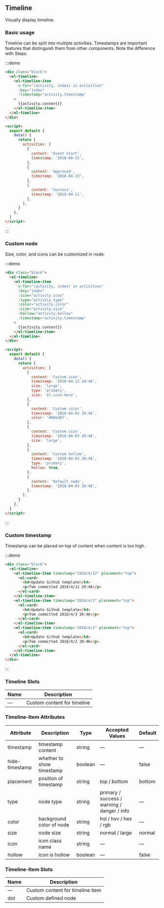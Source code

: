 ## Timeline

Visually display timeline.

### Basic usage

Timeline can be split into multiple activities. Timestamps are important features that distinguish them from other components. Note the difference with Steps.

:::demo

```html
<div class="block">
  <el-timeline>
    <el-timeline-item
      v-for="(activity, index) in activities"
      :key="index"
      :timestamp="activity.timestamp"
    >
      {{activity.content}}
    </el-timeline-item>
  </el-timeline>
</div>

<script>
  export default {
    data() {
      return {
        activities: [
          {
            content: 'Event start',
            timestamp: '2018-04-15',
          },
          {
            content: 'Approved',
            timestamp: '2018-04-13',
          },
          {
            content: 'Success',
            timestamp: '2018-04-11',
          },
        ],
      }
    },
  }
</script>
```

:::

### Custom node

Size, color, and icons can be customized in node.

:::demo

```html
<div class="block">
  <el-timeline>
    <el-timeline-item
      v-for="(activity, index) in activities"
      :key="index"
      :icon="activity.icon"
      :type="activity.type"
      :color="activity.color"
      :size="activity.size"
      :hollow="activity.hollow"
      :timestamp="activity.timestamp"
    >
      {{activity.content}}
    </el-timeline-item>
  </el-timeline>
</div>

<script>
  export default {
    data() {
      return {
        activities: [
          {
            content: 'Custom icon',
            timestamp: '2018-04-12 20:46',
            size: 'large',
            type: 'primary',
            icon: 'el-icon-more',
          },
          {
            content: 'Custom color',
            timestamp: '2018-04-03 20:46',
            color: '#0bbd87',
          },
          {
            content: 'Custom size',
            timestamp: '2018-04-03 20:46',
            size: 'large',
          },
          {
            content: 'Custom hollow',
            timestamp: '2018-04-03 20:46',
            type: 'primary',
            hollow: true,
          },
          {
            content: 'Default node',
            timestamp: '2018-04-03 20:46',
          },
        ],
      }
    },
  }
</script>
```

:::

### Custom timestamp

Timestamp can be placed on top of content when content is too high.

:::demo

```html
<div class="block">
  <el-timeline>
    <el-timeline-item timestamp="2018/4/12" placement="top">
      <el-card>
        <h4>Update Github template</h4>
        <p>Tom committed 2018/4/12 20:46</p>
      </el-card>
    </el-timeline-item>
    <el-timeline-item timestamp="2018/4/3" placement="top">
      <el-card>
        <h4>Update Github template</h4>
        <p>Tom committed 2018/4/3 20:46</p>
      </el-card>
    </el-timeline-item>
    <el-timeline-item timestamp="2018/4/2" placement="top">
      <el-card>
        <h4>Update Github template</h4>
        <p>Tom committed 2018/4/2 20:46</p>
      </el-card>
    </el-timeline-item>
  </el-timeline>
</div>
```

:::

### Timeline Slots

| Name | Description                 |
| ---- | --------------------------- |
| —    | Custom content for timeline |

### Timeline-Item Attributes

| Attribute      | Description               | Type    | Accepted Values                             | Default |
| -------------- | ------------------------- | ------- | ------------------------------------------- | ------- |
| timestamp      | timestamp content         | string  | —                                           | —       |
| hide-timestamp | whether to show timestamp | boolean | —                                           | false   |
| placement      | position of timestamp     | string  | top / bottom                                | bottom  |
| type           | node type                 | string  | primary / success / warning / danger / info | —       |
| color          | background color of node  | string  | hsl / hsv / hex / rgb                       | —       |
| size           | node size                 | string  | normal / large                              | normal  |
| icon           | icon class name           | string  | —                                           | —       |
| hollow         | icon is hollow            | boolean | —                                           | false   |

### Timeline-Item Slots

| Name | Description                      |
| ---- | -------------------------------- |
| —    | Custom content for timeline item |
| dot  | Custom defined node              |
